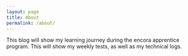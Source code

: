 ```yaml
---
layout: page
title: About
permalink: /about/
---
```


This blog will show my learning journey during the encora apprentice program. This will show my weekly tests, as well as my technical logs.

